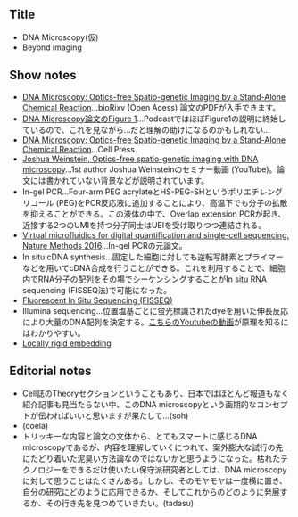 ## Title
- DNA Microscopy(仮)
- Beyond imaging

## Show notes
- [DNA Microscopy: Optics-free Spatio-genetic Imaging by a Stand-Alone Chemical Reaction](https://www.biorxiv.org/content/10.1101/471219v1)...bioRixv (Open Acess) 論文のPDFが入手できます。
- [DNA Microscopy論文のFigure 1](https://www.biorxiv.org/content/biorxiv/early/2018/11/19/471219/F1.large.jpg)...PodcastではほぼFigure1の説明に終始しているので、これを見ながら...だと理解の助けになるのかもしれない...
- [DNA Microscopy: Optics-free Spatio-genetic Imaging by a Stand-Alone Chemical Reaction](https://www.sciencedirect.com/science/article/pii/S0092867419305471)...Cell Press.
- [Joshua Weinstein, Optics-free spatio-genetic imaging with DNA microscopy](https://www.youtube.com/watch?v=hrqU2RP_9rc)...1st author Joshua Weinsteinのセミナー動画 (YouTube)。論文には書かれていない背景などが説明されています。
- In-gel PCR...Four-arm PEG acrylateとHS-PEG-SHというポリエチレングリコール (PEG)をPCR反応液に追加することにより、高温下でも分子の拡散を抑えることができる。この液体の中で、Overlap extension PCRが起き、近接する2つのUMIを持つ分子同士はUEIを受け取りつつ連結される。
- [Virtual microfluidics for digital quantification and single-cell sequencing. Nature Methods 2016](https://www.nature.com/articles/nmeth.3955)...In-gel PCRの元論文。
- In situ cDNA synthesis...固定した細胞に対しても逆転写酵素とプライマーなどを用いてcDNA合成を行うことができる。これを利用することで、細胞内でRNA分子の配列をその場でシーケンシングすることがIn situ RNA sequencing (FISSEQ法)で可能になった。
- [Fluorescent In Situ Sequencing (FISSEQ)](https://wyss.harvard.edu/technology/fluorescent-in-situ-sequencing-fisseq/)
- Illumina sequencing...位置塩基ごとに蛍光標識されたdyeを用いた伸長反応により大量のDNA配列を決定する。[こちらのYoutubeの動画](https://www.youtube.com/watch?v=fCd6B5HRaZ8)が原理を知るにはわかりやすい。
- [Locally rigid embedding](https://www.pnas.org/content/105/28/9507)

## Editorial notes
- Cell誌のTheoryセクションということもあり、日本ではほとんど報道もなく紹介記事も見当たらない中、このDNA microscopyという画期的なコンセプトが伝わればいいと思いますが果たして...(soh)
- (coela)
- トリッキーな内容と論文の文体から、とてもスマートに感じるDNA microscopyであるが、内容を理解していくにつれて、案外膨大な試行の先にたどり着いた泥臭い方法論なのではないかと思うようになった。枯れたテクノロジーをできるだけ使いたい保守派研究者としては、DNA microscopyに対して思うことはたくさんある。しかし、そのモヤモヤは一度横に置き、自分の研究にどのように応用できるか、そしてこれからのどのように発展するか、その行き先を見つめていきたい。(tadasu)

